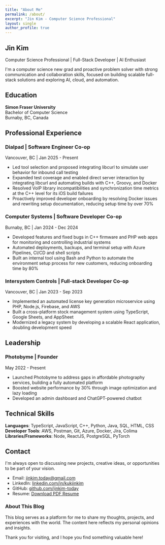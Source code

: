 ```yaml
---
title: "About Me"
permalink: /about/
excerpt: "Jin Kim - Computer Science Professional"
layout: single
author_profile: true
---
```


<style>
.page__content {
  font-size: 0.8em;
}
.page__content h2 {
  font-size: 1.3em;
  margin-top: 1em;
  margin-bottom: 0.5em;
}
.page__content h3 {
  font-size: 1.1em;
  margin-top: 0.8em;
  margin-bottom: 0.4em;
}
.page__content p, .page__content li {
  font-size: 0.9em;
  line-height: 1.4;
}
.page__content ul {
  margin-top: 0.3em;
  margin-bottom: 0.8em;
}
</style>

## Jin Kim

Computer Science Professional | Full-Stack Developer | AI Enthusiast

I'm a computer science new grad and proactive problem solver with strong communication and collaboration skills, focused on building scalable full-stack solutions and exploring AI, cloud, and automation.

## Education

**Simon Fraser University**  
Bachelor of Computer Science  
Burnaby, BC, Canada

## Professional Experience

### Dialpad | Software Engineer Co-op
Vancouver, BC | Jan 2025 - Present

- Led tool selection and proposed integrating libcurl to simulate user behavior for inbound call testing
- Expanded test coverage and enabled direct server interaction by integrating libcurl and automating builds with C++, Groovy, and Docker
- Resolved VoIP library incompatibilities and synchronization time metrics at the C++ level for its iOS build failures
- Proactively improved developer onboarding by resolving Docker issues and rewriting setup documentation, reducing setup time by over 70%

### Computer Systems | Software Developer Co-op
Burnaby, BC | Jan 2024 - Dec 2024

- Developed features and fixed bugs in C++ firmware and PHP web apps for monitoring and controlling industrial systems
- Automated deployments, backups, and terminal setup with Azure Pipelines, CI/CD and shell scripts
- Built an internal tool using Bash and Python to automate the environment setup process for new customers, reducing onboarding time by 80%

### Intersystem Controls | Full-stack Developer Co-op
Vancouver, BC | Jan 2023 - Sep 2023

- Implemented an automated license key generation microservice using PHP, Node.js, Firebase, and AWS
- Built a cross-platform stock management system using TypeScript, Google Sheets, and AppSheet
- Modernized a legacy system by developing a scalable React application, doubling development speed

## Leadership

### Photobyme | Founder
May 2022 - Present

- Launched Photobyme to address gaps in affordable photography services, building a fully automated platform
- Boosted website performance by 30% through image optimization and lazy loading
- Developed an admin dashboard and ChatGPT-powered chatbot

## Technical Skills

**Languages**: TypeScript, JavaScript, C++, Python, Java, SQL, HTML, CSS  
**Developer Tools**: AWS, Postman, Git, Azure, Docker, Jira, Colima  
**Libraries/Frameworks**: Node, ReactJS, PostgreSQL, PyTorch

## Contact

I'm always open to discussing new projects, creative ideas, or opportunities to be part of your vision.

- Email: [jinkim.today@gmail.com](mailto:jinkim.today@gmail.com)
- LinkedIn: [linkedin.com/in/kukjinkim](https://linkedin.com/in/kukjinkim)
- GitHub: [github.com/jinkim-today](https://github.com/jinkim-today)
- Resume: [Download PDF Resume](/assets/files/JinKim_resume.pdf)

### About This Blog

This blog serves as a platform for me to share my thoughts, projects, and experiences with the world. The content here reflects my personal opinions and insights.

Thank you for visiting, and I hope you find something valuable here!